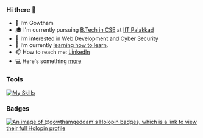 ### Hi there 👋
- 👋 I’m Gowtham
- 🎓 I'm currently pursuing [B.Tech in CSE](https://cse.iitpkd.ac.in/) at [IIT Palakkad](https://iitpkd.ac.in/)
- 👀 I’m interested in Web Development and Cyber Security
- 🌱 I’m currently [learning how to learn](https://coursera.org/learn/learning-how-to-learn/).
- 📫 How to reach me: [LinkedIn](https://in.linkedin.com/in/gowthamgeddam)
- 💻 Here's something <a href="https://gowthamgeddam.github.io"> more </a>

### Tools
[![My Skills](https://skills.thijs.gg/icons?i=c,cpp,html,css,js,postgres,py,git,md,cs,r,vim&theme=dark)](https://skills.thijs.gg)

### Badges
[![An image of @gowthamgeddam's Holopin badges, which is a link to view their full Holopin profile](https://holopin.me/gowthamgeddam)](https://holopin.io/@gowthamgeddam)
<!--
**gowthamgeddam/gowthamgeddam** is a ✨ _special_ ✨ repository because its `README.md` (this file) appears on your GitHub profile.

Here are some ideas to get you started:

- 🔭 I’m currently working on ...
- 🌱 I’m currently learning ...
- 👯 I’m looking to collaborate on ...
- 🤔 I’m looking for help with ...
- 💬 Ask me about ...
- 📫 How to reach me: ...
- 😄 Pronouns: ...
- ⚡ Fun fact: ...
-->
